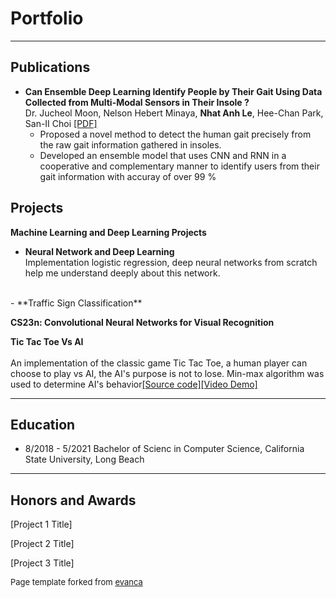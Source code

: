 # Portfolio

---
## Publications
- **Can Ensemble Deep Learning Identify People by Their Gait Using Data Collected from Multi-Modal Sensors in Their Insole ?**
<br>Dr. Jucheol Moon, Nelson Hebert Minaya, **Nhat Anh Le**, Hee-Chan Park, San-II Choi [[PDF]](https://www.mdpi.com/1424-8220/20/14/4001)<br>
  - Proposed a novel method to detect the human gait precisely from the raw gait information gathered in insoles. 
  - Developed an ensemble model that uses CNN and RNN in a cooperative and complementary manner to identify users from their gait information with accuray of over 99 %
  
## Projects

**Machine Learning and Deep Learning Projects**<br>
- **Neural Network and Deep Learning**<br>
Implementation logistic regression, deep neural networks from scratch help me understand deeply about 
this network.
<br>
- **Traffic Sign Classification**<br>

**CS23n: Convolutional Neural Networks for Visual Recognition**




**Tic Tac Toe Vs AI**
<br><br>An implementation of the classic game Tic Tac Toe, a human player can choose to play vs AI, the AI's purpose is not to lose. Min-max algorithm was used to determine AI's behavior[[Source code]](google.com)[[Video Demo]](https://www.youtube.com/watch?v=R0m18zlawGU)


---

## Education
- 8/2018 - 5/2021 Bachelor of Scienc in Computer Science, California State University, Long Beach



---

## Honors and Awards

[Project 1 Title]



[Project 2 Title]



[Project 3 Title]







<p style="font-size:13px">Page template forked from <a href="https://github.com/evanca/quick-portfolio">evanca</a></p>
<!-- Remove above link if you don't want to attibute -->
